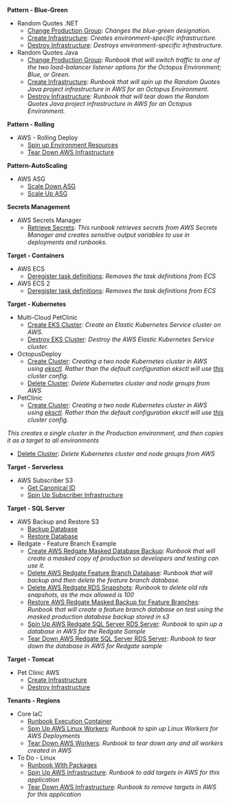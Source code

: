 **Pattern - Blue-Green**

- Random Quotes .NET
   - <a href="https://samples.octopus.app/app#/Spaces-302/projects/Projects-542/operations/runbooks/Runbooks-525/process/RunbookProcess-Runbooks-525" target="_blank">Change Production Group</a>: <i>Changes the blue-green designation.</i>
   - <a href="https://samples.octopus.app/app#/Spaces-302/projects/Projects-542/operations/runbooks/Runbooks-523/process/RunbookProcess-Runbooks-523" target="_blank">Create Infrastructure</a>: <i>Creates environment-specific infrastructure.</i>
   - <a href="https://samples.octopus.app/app#/Spaces-302/projects/Projects-542/operations/runbooks/Runbooks-524/process/RunbookProcess-Runbooks-524" target="_blank">Destroy Infrastructure</a>: <i>Destroys environment-specific infrastructure.</i>
- Random Quotes Java
   - <a href="https://samples.octopus.app/app#/Spaces-302/projects/Projects-402/operations/runbooks/Runbooks-383/process/RunbookProcess-Runbooks-383" target="_blank">Change Production Group</a>: <i>Runbook that will switch traffic to one of the two load-balancer listener options for the Octopus Environment; _Blue_, or _Green_.</i>
   - <a href="https://samples.octopus.app/app#/Spaces-302/projects/Projects-402/operations/runbooks/Runbooks-381/process/RunbookProcess-Runbooks-381" target="_blank">Create Infrastructure</a>: <i>Runbook that will spin up the _Random Quotes Java_ project infrastructure in AWS for an Octopus Environment.</i>
   - <a href="https://samples.octopus.app/app#/Spaces-302/projects/Projects-402/operations/runbooks/Runbooks-382/process/RunbookProcess-Runbooks-382" target="_blank">Destroy Infrastructure</a>: <i>Runbook that will tear down the _Random Quotes Java_ project infrastructure in AWS for an Octopus Environment.</i>
    
**Pattern - Rolling**

- AWS - Rolling Deploy
   - <a href="https://samples.octopus.app/app#/Spaces-45/projects/Projects-386/operations/runbooks/Runbooks-371/process/RunbookProcess-Runbooks-371" target="_blank">Spin up Environment Resources</a>
   - <a href="https://samples.octopus.app/app#/Spaces-45/projects/Projects-386/operations/runbooks/Runbooks-372/process/RunbookProcess-Runbooks-372" target="_blank">Tear Down AWS Infrastructure</a>
    
**Pattern-AutoScaling**

- AWS ASG
   - <a href="https://samples.octopus.app/app#/Spaces-742/projects/Projects-1464/operations/runbooks/Runbooks-1782/process/RunbookProcess-Runbooks-1782" target="_blank">Scale Down ASG</a>
   - <a href="https://samples.octopus.app/app#/Spaces-742/projects/Projects-1464/operations/runbooks/Runbooks-1543/process/RunbookProcess-Runbooks-1543" target="_blank">Scale Up ASG</a>
    
**Secrets Management**

- AWS Secrets Manager
   - <a href="https://samples.octopus.app/app#/Spaces-822/projects/Projects-1702/operations/runbooks/Runbooks-1744/process/RunbookProcess-Runbooks-1744" target="_blank">Retrieve Secrets</a>: <i>This runbook retrieves secrets from AWS Secrets Manager and creates sensitive output variables to use in deployments and runbooks.</i>
    
**Target - Containers**

- AWS ECS
   - <a href="https://samples.octopus.app/app#/Spaces-103/projects/Projects-647/operations/runbooks/Runbooks-664/process/RunbookProcess-Runbooks-664" target="_blank">Deregister task definitions</a>: <i>Removes the task definitions from ECS</i>
- AWS ECS 2
   - <a href="https://samples.octopus.app/app#/Spaces-103/projects/Projects-1848/operations/runbooks/Runbooks-1896/process/RunbookProcess-Runbooks-1896" target="_blank">Deregister task definitions</a>: <i>Removes the task definitions from ECS</i>
    
**Target - Kubernetes**

- Multi-Cloud PetClinic
   - <a href="https://samples.octopus.app/app#/Spaces-105/projects/Projects-1707/operations/runbooks/Runbooks-1763/process/RunbookProcess-Runbooks-1763" target="_blank">Create EKS Cluster</a>: <i>Create an Elastic Kubernetes Service cluster on AWS.</i>
   - <a href="https://samples.octopus.app/app#/Spaces-105/projects/Projects-1707/operations/runbooks/Runbooks-1766/process/RunbookProcess-Runbooks-1766" target="_blank">Destroy EKS Cluster</a>: <i>Destroy the AWS Elastic Kubernetes Service cluster.</i>
- OctopusDeploy
   - <a href="https://samples.octopus.app/app#/Spaces-105/projects/Projects-1241/operations/runbooks/Runbooks-1242/process/RunbookProcess-Runbooks-1242" target="_blank">Create Cluster</a>: <i>Creating a two node Kubernetes cluster in AWS using [eksctl](https://github.com/weaveworks/eksctl). Rather than the default configuration eksctl will use [this](https://github.com/OctopusSamples/IaC/blob/master/aws/Kubernetes/cluster.yaml) cluster config.</i>
   - <a href="https://samples.octopus.app/app#/Spaces-105/projects/Projects-1241/operations/runbooks/Runbooks-1243/process/RunbookProcess-Runbooks-1243" target="_blank">Delete Cluster</a>: <i>Delete Kubernetes cluster and node groups from AWS</i>
- PetClinic
   - <a href="https://samples.octopus.app/app#/Spaces-105/projects/Projects-861/operations/runbooks/Runbooks-901/process/RunbookProcess-Runbooks-901" target="_blank">Create Cluster</a>: <i>Creating a two node Kubernetes cluster in AWS using [eksctl](https://github.com/weaveworks/eksctl). Rather than the default configuration eksctl will use [this](https://github.com/OctopusSamples/IaC/blob/master/aws/Kubernetes/cluster.yaml) cluster config.

This creates a single cluster in the Production environment, and then copies it as a target to all environments</i>
   - <a href="https://samples.octopus.app/app#/Spaces-105/projects/Projects-861/operations/runbooks/Runbooks-902/process/RunbookProcess-Runbooks-902" target="_blank">Delete Cluster</a>: <i>Delete Kubernetes cluster and node groups from AWS</i>
    
**Target - Serverless**

- AWS Subscriber S3
   - <a href="https://samples.octopus.app/app#/Spaces-1/projects/Projects-1781/operations/runbooks/Runbooks-1822/process/RunbookProcess-Runbooks-1822" target="_blank">Get Canonical ID</a>
   - <a href="https://samples.octopus.app/app#/Spaces-1/projects/Projects-1781/operations/runbooks/Runbooks-1821/process/RunbookProcess-Runbooks-1821" target="_blank">Spin Up Subscriber Infrastructure</a>
    
**Target - SQL Server**

- AWS Backup and Restore S3
   - <a href="https://samples.octopus.app/app#/Spaces-106/projects/Projects-649/operations/runbooks/Runbooks-666/process/RunbookProcess-Runbooks-666" target="_blank">Backup Database</a>
   - <a href="https://samples.octopus.app/app#/Spaces-106/projects/Projects-649/operations/runbooks/Runbooks-667/process/RunbookProcess-Runbooks-667" target="_blank">Restore Database</a>
- Redgate - Feature Branch Example
   - <a href="https://samples.octopus.app/app#/Spaces-106/projects/Projects-374/operations/runbooks/Runbooks-365/process/RunbookProcess-Runbooks-365" target="_blank">Create AWS Redgate Masked Database Backup</a>: <i>Runbook that will create a masked copy of production so developers and testing can use it.</i>
   - <a href="https://samples.octopus.app/app#/Spaces-106/projects/Projects-374/operations/runbooks/Runbooks-367/process/RunbookProcess-Runbooks-367" target="_blank">Delete AWS Redgate Feature Branch Database</a>: <i>Runbook that will backup and then delete the feature branch database.</i>
   - <a href="https://samples.octopus.app/app#/Spaces-106/projects/Projects-374/operations/runbooks/Runbooks-914/process/RunbookProcess-Runbooks-914" target="_blank">Delete AWS Redgate RDS Snapshots</a>: <i>Runbook to delete old rds snapshots, as the max allowed is 100</i>
   - <a href="https://samples.octopus.app/app#/Spaces-106/projects/Projects-374/operations/runbooks/Runbooks-366/process/RunbookProcess-Runbooks-366" target="_blank">Restore AWS Redgate Masked Backup for Feature Branches</a>: <i>Runbook that will create a feature branch database on test using the masked production database backup stored in s3</i>
   - <a href="https://samples.octopus.app/app#/Spaces-106/projects/Projects-374/operations/runbooks/Runbooks-354/process/RunbookProcess-Runbooks-354" target="_blank">Spin Up AWS Redgate SQL Server RDS Server</a>: <i>Runbook to spin up a database in AWS for the Redgate Sample</i>
   - <a href="https://samples.octopus.app/app#/Spaces-106/projects/Projects-374/operations/runbooks/Runbooks-355/process/RunbookProcess-Runbooks-355" target="_blank">Tear Down AWS Redgate SQL Server RDS Server</a>: <i>Runbook to tear down the database in AWS for Redgate sample</i>
    
**Target - Tomcat**

- Pet Clinic AWS
   - <a href="https://samples.octopus.app/app#/Spaces-203/projects/Projects-371/operations/runbooks/Runbooks-348/process/RunbookProcess-Runbooks-348" target="_blank">Create Infrastructure</a>
   - <a href="https://samples.octopus.app/app#/Spaces-203/projects/Projects-371/operations/runbooks/Runbooks-353/process/RunbookProcess-Runbooks-353" target="_blank">Destroy Infrastructure</a>
    
**Tenants - Regions**

- Core IaC
   - <a href="https://samples.octopus.app/app#/Spaces-102/projects/Projects-152/operations/runbooks/Runbooks-1482/process/RunbookProcess-Runbooks-1482" target="_blank">Runbook Execution Container</a>
   - <a href="https://samples.octopus.app/app#/Spaces-102/projects/Projects-152/operations/runbooks/Runbooks-87/process/RunbookProcess-Runbooks-87" target="_blank">Spin Up AWS Linux Workers</a>: <i>Runbook to spin up Linux Workers for AWS Deployments</i>
   - <a href="https://samples.octopus.app/app#/Spaces-102/projects/Projects-152/operations/runbooks/Runbooks-86/process/RunbookProcess-Runbooks-86" target="_blank">Tear Down AWS Workers</a>: <i>Runbook to tear down any and all workers created in AWS</i>
- To Do - Linux
   - <a href="https://samples.octopus.app/app#/Spaces-102/projects/Projects-148/operations/runbooks/Runbooks-1283/process/RunbookProcess-Runbooks-1283" target="_blank">Runbook With Packages</a>
   - <a href="https://samples.octopus.app/app#/Spaces-102/projects/Projects-148/operations/runbooks/Runbooks-81/process/RunbookProcess-Runbooks-81" target="_blank">Spin Up AWS Infrastructure</a>: <i>Runbook to add targets in AWS for this application</i>
   - <a href="https://samples.octopus.app/app#/Spaces-102/projects/Projects-148/operations/runbooks/Runbooks-82/process/RunbookProcess-Runbooks-82" target="_blank">Tear Down AWS Infrastructure</a>: <i>Runbook to remove targets in AWS for this application</i>
